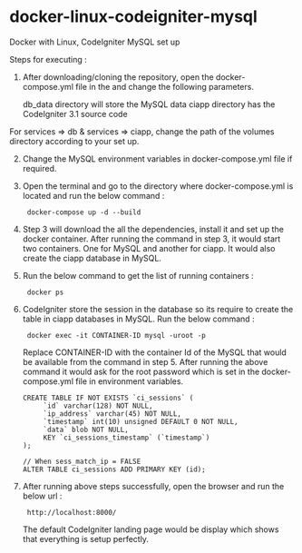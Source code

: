 # docker-linux-codeigniter-mysql
Docker with Linux, CodeIgniter MySQL set up

Steps for executing :

1. After downloading/cloning the repository, open the docker-compose.yml file in the and change the following parameters.

	db_data directory will store the MySQL data
	ciapp directory has the CodeIgniter 3.1 source code
   
  For services => db & services => ciapp, change the path of the volumes directory according to your set up.


2. Change the MySQL environment variables in docker-compose.yml file if required.


3. Open the terminal and go to the directory where docker-compose.yml is located and run the below command :

   		docker-compose up -d --build

4. Step 3 will download the all the dependencies, install it and set up the docker container. After running the command in step 3, it would start two containers. One for MySQL and another for ciapp. It would also create the ciapp database in MySQL.


5. Run the below command to get the list of running containers :

		docker ps

6. CodeIgniter store the session in the database so its require to create the table in ciapp databases in MySQL. Run the below command :

		docker exec -it CONTAINER-ID mysql -uroot -p

	 Replace CONTAINER-ID with the container Id of the MySQL that would be available from the command in step 5. After running the above command it would ask for the root password which is set in the docker-compose.yml file in environment variables.

	```
	CREATE TABLE IF NOT EXISTS `ci_sessions` (
         `id` varchar(128) NOT NULL,
         `ip_address` varchar(45) NOT NULL,
         `timestamp` int(10) unsigned DEFAULT 0 NOT NULL,
         `data` blob NOT NULL,
         KEY `ci_sessions_timestamp` (`timestamp`)
	);
	```
	```
	// When sess_match_ip = FALSE
	ALTER TABLE ci_sessions ADD PRIMARY KEY (id);
	```

7. After running above steps successfully, open the browser and run the below url :

		http://localhost:8000/
			
   The default CodeIgniter landing page would be display which shows that everything is setup perfectly.


